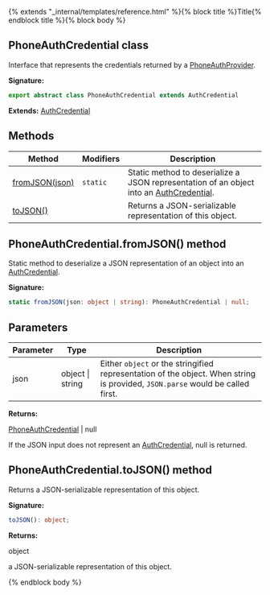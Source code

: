 {% extends "_internal/templates/reference.html" %}{% block title %}Title{% endblock title %}{% block body %}
## PhoneAuthCredential class

Interface that represents the credentials returned by a [PhoneAuthProvider](./auth.phoneauthprovider.md#phoneauthprovider_class)<!-- -->.

<b>Signature:</b>

```typescript
export abstract class PhoneAuthCredential extends AuthCredential 
```
<b>Extends:</b> [AuthCredential](./auth-types.authcredential.md#authcredential_class)

## Methods

|  Method | Modifiers | Description |
|  --- | --- | --- |
|  [fromJSON(json)](./auth-types.phoneauthcredential.md#phoneauthcredentialfromjson_method) | <code>static</code> | Static method to deserialize a JSON representation of an object into an [AuthCredential](./auth-types.authcredential.md#authcredential_class)<!-- -->. |
|  [toJSON()](./auth-types.phoneauthcredential.md#phoneauthcredentialtojson_method) |  | Returns a JSON-serializable representation of this object. |

## PhoneAuthCredential.fromJSON() method

Static method to deserialize a JSON representation of an object into an [AuthCredential](./auth-types.authcredential.md#authcredential_class)<!-- -->.

<b>Signature:</b>

```typescript
static fromJSON(json: object | string): PhoneAuthCredential | null;
```

## Parameters

|  Parameter | Type | Description |
|  --- | --- | --- |
|  json | object \| string | Either <code>object</code> or the stringified representation of the object. When string is provided, <code>JSON.parse</code> would be called first. |

<b>Returns:</b>

[PhoneAuthCredential](./auth-types.phoneauthcredential.md#phoneauthcredential_class) \| null

If the JSON input does not represent an [AuthCredential](./auth-types.authcredential.md#authcredential_class)<!-- -->, null is returned.

## PhoneAuthCredential.toJSON() method

Returns a JSON-serializable representation of this object.

<b>Signature:</b>

```typescript
toJSON(): object;
```
<b>Returns:</b>

object

a JSON-serializable representation of this object.

{% endblock body %}
